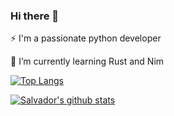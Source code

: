 ### Hi there 👋

⚡ I'm a passionate python developer

🌱 I’m currently learning Rust and Nim


[![Top Langs](https://github-readme-stats.vercel.app/api/top-langs/?username=salva-imm&hide=html,css&theme=gotham)](https://github.com/anuraghazra/github-readme-stats)

[![Salvador's github stats](https://github-readme-stats.vercel.app/api?username=salva-imm&show_icons=true&theme=gotham)](https://github.com/salva-imm/github-readme-stats)

